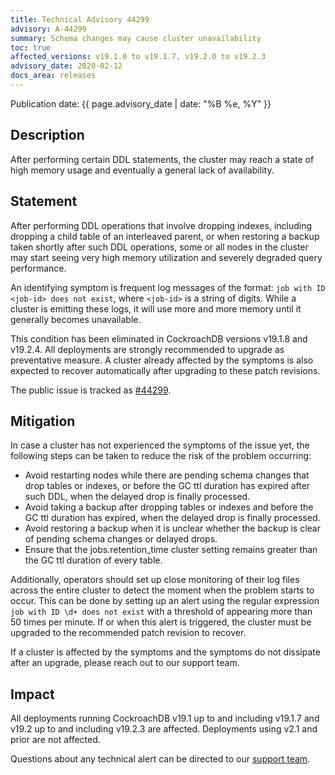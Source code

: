 ```yaml
---
title: Technical Advisory 44299
advisory: A-44299
summary: Schema changes may cause cluster unavailability
toc: true
affected_versions: v19.1.0 to v19.1.7, v19.2.0 to v19.2.3
advisory_date: 2020-02-12
docs_area: releases
---
```


Publication date: {{ page.advisory_date | date: "%B %e, %Y" }}

## Description

After performing certain DDL statements, the cluster may reach a state of high memory usage and eventually a general lack of availability.

## Statement

After performing DDL operations that involve dropping indexes,
including dropping a child table of an interleaved parent, or when restoring a backup taken shortly after such DDL operations, some or all nodes in the cluster may start seeing very high memory utilization and severely degraded query performance.

An identifying symptom is frequent log messages of the format: `job with ID <job-id> does not exist`, where `<job-id>` is a string of digits. While a cluster is emitting these logs, it will use more and more memory until it generally becomes unavailable.

This condition has been eliminated in CockroachDB versions v19.1.8 and v19.2.4. All deployments are strongly recommended to upgrade as preventative measure. A cluster already affected by the symptoms is also expected to recover automatically after upgrading to these patch revisions.

The public issue is tracked as
[#44299](https://github.com/cockroachdb/cockroach/issues/44299).

## Mitigation

In case a cluster has not experienced the symptoms of the issue yet, the following steps can be taken to reduce the risk of the problem occurring:

- Avoid restarting nodes while there are pending schema changes that drop tables or indexes, or before the GC ttl duration has expired after such DDL, when the delayed drop is finally processed.
- Avoid taking a backup after dropping tables or indexes and before the GC ttl duration has expired, when the delayed drop is finally processed.
- Avoid restoring a backup when it is unclear whether the backup is clear of pending schema changes or delayed drops.
- Ensure that the jobs.retention_time cluster setting remains greater than the GC ttl duration of every table.

Additionally, operators should set up close monitoring of their log files across the entire cluster to detect the moment when the problem starts to occur. This can be done by setting up an alert using the regular expression `job with ID \d+ does not exist` with a threshold of appearing more than 50 times per minute. If or when this alert is triggered, the cluster must be upgraded to the recommended patch revision to recover.

If a cluster is affected by the symptoms and the symptoms do not dissipate after an upgrade, please reach out to our support team.

## Impact

All deployments running CockroachDB v19.1 up to and including v19.1.7 and v19.2 up to and including v19.2.3 are affected. Deployments using v2.1 and prior are not affected.

Questions about any technical alert can be directed to our [support team](https://support.cockroachlabs.com/).

